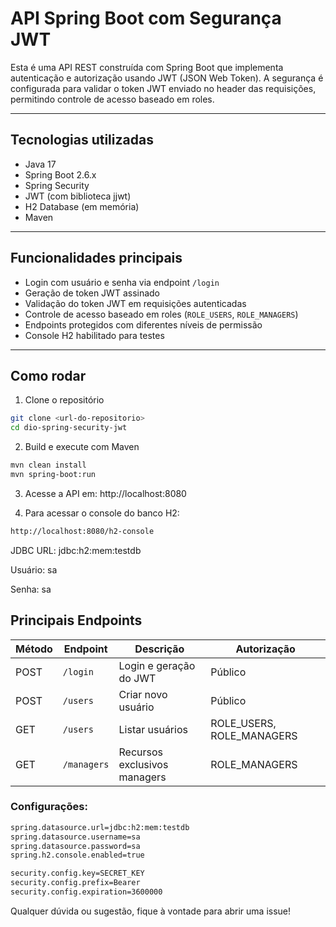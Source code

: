 # API Spring Boot com Segurança JWT

Esta é uma API REST construída com Spring Boot que implementa autenticação e autorização usando JWT (JSON Web Token). A segurança é configurada para validar o token JWT enviado no header das requisições, permitindo controle de acesso baseado em roles.

---

## Tecnologias utilizadas

- Java 17
- Spring Boot 2.6.x
- Spring Security
- JWT (com biblioteca jjwt)
- H2 Database (em memória)
- Maven

---

## Funcionalidades principais

- Login com usuário e senha via endpoint `/login`
- Geração de token JWT assinado
- Validação do token JWT em requisições autenticadas
- Controle de acesso baseado em roles (`ROLE_USERS`, `ROLE_MANAGERS`)
- Endpoints protegidos com diferentes níveis de permissão
- Console H2 habilitado para testes

---

## Como rodar

1. Clone o repositório

```bash
git clone <url-do-repositorio>
cd dio-spring-security-jwt
```

2. Build e execute com Maven
```bash
mvn clean install
mvn spring-boot:run
```

3. Acesse a API em: http://localhost:8080


4. Para acessar o console do banco H2:
```bash
http://localhost:8080/h2-console
```

JDBC URL: jdbc:h2:mem:testdb

Usuário: sa

Senha: sa

## Principais Endpoints

| Método | Endpoint    | Descrição                    | Autorização                 |
| ------ | ----------- | ---------------------------- | --------------------------- |
| POST   | `/login`    | Login e geração do JWT       | Público                     |
| POST   | `/users`    | Criar novo usuário           | Público                     |
| GET    | `/users`    | Listar usuários              | ROLE\_USERS, ROLE\_MANAGERS |
| GET    | `/managers` | Recursos exclusivos managers | ROLE\_MANAGERS              |


### Configurações:
```bash
spring.datasource.url=jdbc:h2:mem:testdb
spring.datasource.username=sa
spring.datasource.password=sa
spring.h2.console.enabled=true

security.config.key=SECRET_KEY
security.config.prefix=Bearer
security.config.expiration=3600000
```

Qualquer dúvida ou sugestão, fique à vontade para abrir uma issue!
